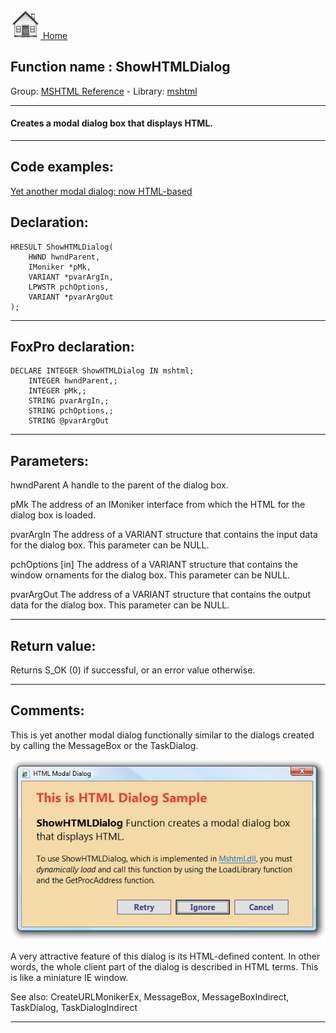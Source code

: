 [<img src="../../images/home.png"> Home ](https://github.com/VFPX/Win32API)  

## Function name : ShowHTMLDialog
Group: [MSHTML Reference](../../functions_group.md#MSHTML_Reference)  -  Library: [mshtml](../../Libraries.md#mshtml)  
***  


#### Creates a modal dialog box that displays HTML.
***  


## Code examples:
[Yet another modal dialog: now HTML-based](../../samples/sample_561.md)  

## Declaration:
```foxpro  
HRESULT ShowHTMLDialog(
	HWND hwndParent,
	IMoniker *pMk,
	VARIANT *pvarArgIn,
	LPWSTR pchOptions,
	VARIANT *pvarArgOut
);  
```  
***  


## FoxPro declaration:
```foxpro  
DECLARE INTEGER ShowHTMLDialog IN mshtml;
	INTEGER hwndParent,;
	INTEGER pMk,;
	STRING pvarArgIn,;
	STRING pchOptions,;
	STRING @pvarArgOut  
```  
***  


## Parameters:
hwndParent
A handle to the parent of the dialog box.

pMk
The address of an IMoniker interface from which the HTML for the dialog box is loaded.

pvarArgIn
The address of a VARIANT structure that contains the input data for the dialog box. This parameter can be NULL.

pchOptions
[in] The address of a VARIANT structure that contains the window ornaments for the dialog box. This parameter can be NULL.

pvarArgOut
The address of a VARIANT structure that contains the output data for the dialog box. This parameter can be NULL.  
***  


## Return value:
Returns S_OK (0) if successful, or an error value otherwise.  
***  


## Comments:
This is yet another modal dialog functionally similar to the dialogs created by calling the MessageBox or the TaskDialog.  
  
<img src="images/htmlmodaldlg.png">  
  
A very attractive feature of this dialog is its HTML-defined content. In other words, the whole client part of the dialog is described in HTML terms. This is like a miniature IE window.  
  
See also: CreateURLMonikerEx, MessageBox, MessageBoxIndirect, TaskDialog, TaskDialogIndirect   
  
***  

